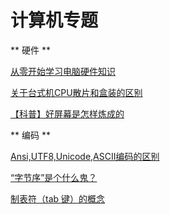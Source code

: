 # 计算机专题
** 硬件 **

[从零开始学习电脑硬件知识](http://www.360doc.cn/article/1351456_782302014.html)

[关于台式机CPU散片和盒装的区别](https://zhuanlan.zhihu.com/p/36737368)

[【科普】好屏幕是怎样炼成的](https://zhuanlan.zhihu.com/p/30699629)

** 编码 **  

[Ansi,UTF8,Unicode,ASCII编码的区别](https://blog.csdn.net/xiongxiao/article/details/3741731)

[“字节序”是个什么鬼？](https://zhuanlan.zhihu.com/p/21388517)

[制表符（tab 键）的概念](https://blog.csdn.net/shfqbluestone/article/details/50562409)



